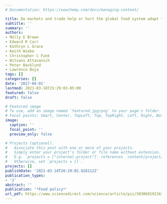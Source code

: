 ```yaml
---
# Documentation: https://wowchemy.com/docs/managing-content/

title: Do markets and trade help or hurt the global food system adapt to climate change?
subtitle: ''
summary: ''
authors:
- Molly E Brown
- Edward R Carr
- Kathryn L Grace
- Keith Wiebe
- Christopher C Funk
- Witsanu Attavanich
- Peter Backlund
- Lawrence Buja
tags: []
categories: []
date: '2017-04-01'
lastmod: 2021-03-18T15:29:03-05:00
featured: false
draft: false

# Featured image
# To use, add an image named `featured.jpg/png` to your page's folder.
# Focal points: Smart, Center, TopLeft, Top, TopRight, Left, Right, BottomLeft, Bottom, BottomRight.
image:
  caption: ''
  focal_point: ''
  preview_only: false

# Projects (optional).
#   Associate this post with one or more of your projects.
#   Simply enter your project's folder or file name without extension.
#   E.g. `projects = ["internal-project"]` references `content/project/deep-learning/index.md`.
#   Otherwise, set `projects = []`.
projects: []
publishDate: '2021-03-18T20:29:02.828112Z'
publication_types:
- '2'
abstract: ''
publication: '*Food policy*'
url_pdf: https://www.sciencedirect.com/science/article/pii/S030691921630481X
---
```

